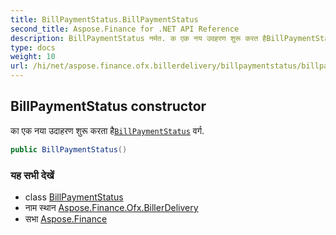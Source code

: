 ```yaml
---
title: BillPaymentStatus.BillPaymentStatus
second_title: Aspose.Finance for .NET API Reference
description: BillPaymentStatus नर्मत. क एक नय उदहरण शुरू करत हैBillPaymentStatus वर्ग.
type: docs
weight: 10
url: /hi/net/aspose.finance.ofx.billerdelivery/billpaymentstatus/billpaymentstatus/
---
```

## BillPaymentStatus constructor

का एक नया उदाहरण शुरू करता है[`BillPaymentStatus`](../) वर्ग.

```csharp
public BillPaymentStatus()
```

### यह सभी देखें

* class [BillPaymentStatus](../)
* नाम स्थान [Aspose.Finance.Ofx.BillerDelivery](../../billpaymentstatus/)
* सभा [Aspose.Finance](../../../)


